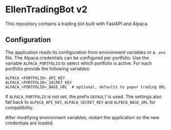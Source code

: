# EllenTradingBot v2

This repository contains a trading bot built with FastAPI and Alpaca. 

## Configuration

The application reads its configuration from environment variables or a `.env` file. The Alpaca credentials can be configured per portfolio. Use the variable `ALPACA_PORTFOLIO` to select which portfolio is active. For each portfolio provide the following variables:

```
ALPACA_<PORTFOLIO>_API_KEY
ALPACA_<PORTFOLIO>_SECRET_KEY
ALPACA_<PORTFOLIO>_BASE_URL  # optional, defaults to paper trading URL
```

If `ALPACA_PORTFOLIO` is not set, the prefix `DEFAULT` is used. The settings also fall back to `ALPACA_API_KEY`, `ALPACA_SECRET_KEY` and `ALPACA_BASE_URL` for compatibility.

After modifying environment variables, restart the application so the new credentials are loaded.
